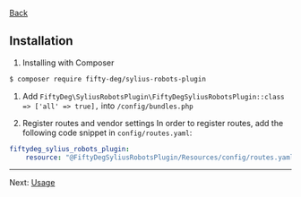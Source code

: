 <a href="../README.md" target="_blank">Back</a>

## Installation

1. Installing with Composer
```bash
$ composer require fifty-deg/sylius-robots-plugin
```

1. Add `FiftyDeg\SyliusRobotsPlugin\FiftyDegSyliusRobotsPlugin::class => ['all' => true],` into `/config/bundles.php`

2. Register routes and vendor settings
In order to register routes, add the following code snippet in `config/routes.yaml`:  
```yaml
fiftydeg_sylius_robots_plugin:
    resource: "@FiftyDegSyliusRobotsPlugin/Resources/config/routes.yaml"
```

---

Next: <a href="./usage.md" target="_blank">Usage</a>
